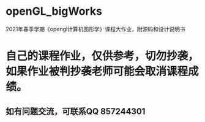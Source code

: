 # openGL_bigWorks
2021年春季学期《opengl计算机图形学》课程大作业，附源码和设计说明书

# 自己的课程作业，仅供参考，切勿抄袭，如果作业被判抄袭老师可能会取消课程成绩。  
## 如有问题交流，可联系QQ 857244301
